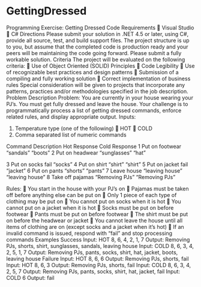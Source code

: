 # GettingDressed

Programming Exercise: Getting Dressed
Code Requirements
 Visual Studio
 C#
Directions
Please submit your solution in .NET 4.5 or later, using C#, provide all source, test, and build support files. The
project structure is up to you, but assume that the completed code is production ready and your peers will be
maintaining the code going forward. Please submit a fully workable solution.
Criteria
The project will be evaluated on the following criteria:
 Use of Object Oriented (SOLID) Principles
 Code Legibility
 Use of recognizable best practices and design patterns
 Submission of a compiling and fully working solution
 Correct implementation of business rules
Special consideration will be given to projects that incorporate any patterns, practices and/or methodologies
specified in the job description.
Problem Description
Problem:
You are currently in your house wearing your PJ’s. You must get fully dressed and leave the house.
Your challenge is to programmatically process a list of getting dressed commands, enforce related rules, and
display appropriate output.
Inputs:
1. Temperature type (one of the following)
 HOT
 COLD
2. Comma separated list of numeric commands

Command Description Hot Response Cold Response
1 Put on footwear “sandals” “boots”
2 Put on headwear “sunglasses” “hat”

3 Put on socks fail “socks”
4 Put on shirt “shirt” “shirt”
5 Put on jacket fail “jacket”
6 Put on pants “shorts” “pants”
7 Leave house “leaving house” “leaving house”
8 Take off pajamas “Removing PJs” “Removing PJs”

Rules:
 You start in the house with your PJ’s on
 Pajamas must be taken off before anything else can be put on
 Only 1 piece of each type of clothing may be put on
 You cannot put on socks when it is hot
 You cannot put on a jacket when it is hot
 Socks must be put on before footwear
 Pants must be put on before footwear
 The shirt must be put on before the headwear or jacket
 You cannot leave the house until all items of clothing are on
(except socks and a jacket when it’s hot)
 If an invalid command is issued, respond with “fail” and stop processing commands
Examples
Success
Input: HOT 8, 6, 4, 2, 1, 7
Output: Removing PJs, shorts, shirt, sunglasses, sandals, leaving house
Input: COLD 8, 6, 3, 4, 2, 5, 1, 7
Output: Removing PJs, pants, socks, shirt, hat, jacket, boots, leaving house
Failure
Input: HOT 8, 6, 6
Output:  Removing PJs, shorts, fail
Input:  HOT 8, 6, 3
Output:  Removing PJs, shorts, fail
Input:  COLD 8, 6, 3, 4, 2, 5, 7
Output:  Removing PJs, pants, socks, shirt, hat, jacket, fail
Input:  COLD 6
Output:  fail
